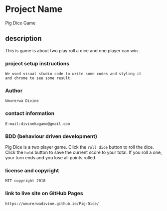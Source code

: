 # Project Name

Pig Dice Game

## description

This is game is about two play roll a dice and one player can win .

### project setup instructions
```
We used visual studio code to write some codes and styling it
and chrome to see some result.
```


### Author
```
Umurerwa Divine
```
### contact information
```
E-mail:divinekagame@gmail.com
```

### BDD (behaviour driven development)

Pig Dice is a two player game. Click the ```roll dice``` button to roll the dice. Click the ```hold``` button to save the current score to your total. If you roll a one, your turn ends and you lose all points rolled.




### license and copyright
```
MIT copyright 2018
```

### link to live site on GitHub Pages

```https://umurerwadivine.github.io/Pig-Dice/```